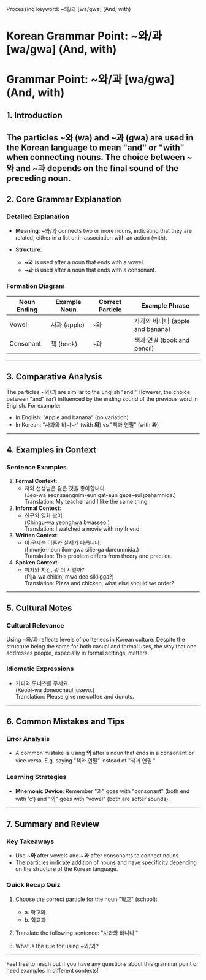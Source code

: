 Processing keyword: ~와/과 [wa/gwa] (And, with)
# Korean Grammar Point: ~와/과 [wa/gwa] (And, with)
# Grammar Point: ~와/과 [wa/gwa] (And, with)
## 1. Introduction
The particles ~와 (wa) and ~과 (gwa) are used in the Korean language to mean "and" or "with" when connecting nouns. The choice between ~와 and ~과 depends on the final sound of the preceding noun.
---
## 2. Core Grammar Explanation
### Detailed Explanation
- **Meaning**: ~와/과 connects two or more nouns, indicating that they are related, either in a list or in association with an action (with).
  
- **Structure**:
  - **~와** is used after a noun that ends with a vowel.
  - **~과** is used after a noun that ends with a consonant.
### Formation Diagram
| Noun Ending  | Example Noun  | Correct Particle | Example Phrase           |
|--------------|---------------|------------------|---------------------------|
| Vowel        | 사과 (apple)  | ~와              | 사과와 바나나 (apple and banana) |
| Consonant    | 책 (book)     | ~과              | 책과 연필 (book and pencil)   |
---
## 3. Comparative Analysis
The particles ~와/과 are similar to the English "and." However, the choice between "and" isn't influenced by the ending sound of the previous word in English. For example:
- In English: "Apple and banana" (no variation)
- In Korean: "사과와 바나나" (with **와**) vs "책과 연필" (with **과**)
---
## 4. Examples in Context
### Sentence Examples
1. **Formal Context**:
   - 저와 선생님은 같은 것을 좋아합니다.  
     (Jeo-wa seonsaengnim-eun gat-eun geos-eul joahamnida.)  
     Translation: My teacher and I like the same thing.
2. **Informal Context**:
   - 친구와 영화 봤어.  
     (Chingu-wa yeonghwa bwasseo.)  
     Translation: I watched a movie with my friend.
3. **Written Context**:
   - 이 문제는 이론과 실제가 다릅니다.  
     (I munje-neun ilon-gwa silje-ga dareumnida.)  
     Translation: This problem differs from theory and practice.
4. **Spoken Context**:
   - 피자와 치킨, 뭐 더 시킬까?  
     (Pija-wa chikin, mwo deo sikilgga?)  
     Translation: Pizza and chicken, what else should we order?
---
## 5. Cultural Notes
### Cultural Relevance
Using ~와/과 reflects levels of politeness in Korean culture. Despite the structure being the same for both casual and formal uses, the way that one addresses people, especially in formal settings, matters.
### Idiomatic Expressions
- 커피와 도너츠를 주세요.  
  (Keopi-wa doneocheul juseyo.)  
  Translation: Please give me coffee and donuts.
---
## 6. Common Mistakes and Tips
### Error Analysis
- A common mistake is using **와** after a noun that ends in a consonant or vice versa. E.g. saying "책와 연필" instead of "책과 연필."
  
### Learning Strategies
- **Mnemonic Device**: Remember "과" goes with "consonant" (both end with 'c') and "와" goes with "vowel" (both are softer sounds). 
---
## 7. Summary and Review
### Key Takeaways
- Use **~와** after vowels and **~과** after consonants to connect nouns.
- The particles indicate addition of nouns and have specificity depending on the structure of the Korean language.
### Quick Recap Quiz
1. Choose the correct particle for the noun "학교" (school): 
   - a. 학교와 
   - b. 학교과
2. Translate the following sentence: "사과와 바나나."  
   
3. What is the rule for using ~와/과?
---
Feel free to reach out if you have any questions about this grammar point or need examples in different contexts!
